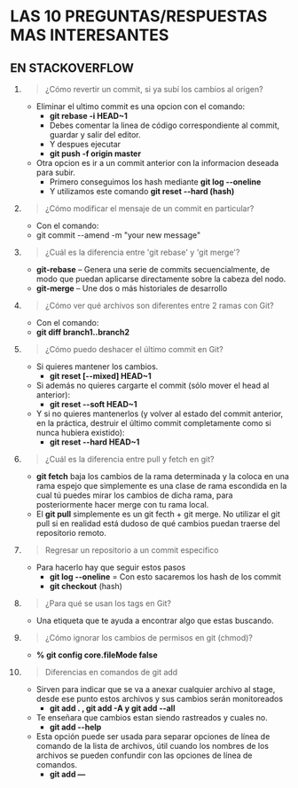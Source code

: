 # LAS 10 PREGUNTAS/RESPUESTAS MAS INTERESANTES
## EN STACKOVERFLOW
1. >¿Cómo revertir un commit, si ya subí los cambios al origen?
    - Eliminar el ultimo commit es una opcion con el comando:
        - **git rebase -i HEAD~1**
        - Debes comentar la linea de código correspondiente al commit, guardar y salir del editor.
        - Y despues ejecutar
        - **git push -f origin master**
    - Otra opcion es ir a un commit anterior con la informacion deseada para subir.
        - Primero conseguimos los hash mediante **git log --oneline**
        - Y utilizamos este comando **git reset --hard (hash)**
2. > ¿Cómo modificar el mensaje de un commit en particular?
    - Con el comando:
    - git commit --amend -m "your new message"
3. > ¿Cuál es la diferencia entre 'git rebase' y 'git merge'?
    - **git-rebase** – Genera una serie de commits secuencialmente, de modo que puedan aplicarse directamente sobre la cabeza del nodo.
    - **git-merge** – Une dos o más historiales de desarrollo
4. > ¿Cómo ver qué archivos son diferentes entre 2 ramas con Git?
    - Con el comando:
    - **git diff branch1..branch2**
5. > ¿Cómo puedo deshacer el último commit en Git?
    - Si quieres mantener los cambios.
        - **git reset [--mixed] HEAD~1**
    - Si además no quieres cargarte el commit (sólo mover el head al anterior):
        - **git reset --soft HEAD~1**
    - Y si no quieres mantenerlos (y volver al estado del commit anterior, en la práctica, destruir el último commit completamente como si nunca hubiera existido):
        - **git reset --hard HEAD~1**
6. > ¿Cuál es la diferencia entre pull y fetch en git?
    - **git fetch** baja los cambios de la rama determinada y la coloca en una rama espejo que simplemente es una clase de rama escondida en la cual tú puedes mirar los cambios de dicha rama, para posteriormente hacer merge con tu rama local.
    - El **git pull** simplemente es un git fecth + git merge. No utilizar el git pull si en realidad está dudoso de qué cambios puedan traerse del repositorio remoto.
7. > Regresar un repositorio a un commit especifico
    - Para hacerlo hay que seguir estos pasos
        - **git log --oneline** = Con esto sacaremos los hash de los commit
        - **git checkout** (hash)
8. > ¿Para qué se usan los tags en Git?
    - Una etiqueta que te ayuda a encontrar algo que estas buscando.
9. > ¿Cómo ignorar los cambios de permisos en git (chmod)?
    - **% git config core.fileMode false**
10. > Diferencias en comandos de git add
    - Sirven para indicar que se va a anexar cualquier archivo al stage, desde ese punto estos archivos y sus cambios serán monitoreados
        - **git add . , git add -A  y git add --all**
    - Te enseñara que cambios estan siendo rastreados y cuales no.
        - **git add --help**
    - Esta opción puede ser usada para separar opciones de línea de comando de la lista de archivos, útil cuando los nombres de los archivos se pueden confundir con las opciones de línea de comandos.
       - **git add —** 